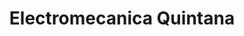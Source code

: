 ---
title: "Electromecanica Quintana"
url: /puente-del-rio/electromecanica-quintana/
shop: Autowerkstatt
---